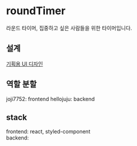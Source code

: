 # roundTimer
라운드 타이머, 집중하고 싶은 사람들을 위한 타이머입니다.  

## 설계
[기획용 UI 디자인](https://whimsical.com/roundtimer-HCrnKVeJ66JGqdEuQK6FVS)

## 역할 분할
joji7752: frontend
hellojuju: backend <br/>

## stack
frontend: react, styled-component <br/>
backend:
